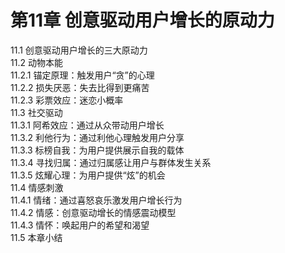 # 第11章 创意驱动用户增长的原动力  

11.1 创意驱动用户增长的三大原动力  
11.2 动物本能  
11.2.1 锚定原理：触发用户“贪”的心理  
11.2.2 损失厌恶：失去比得到更痛苦  
11.2.3 彩票效应：迷恋小概率  
11.3 社交驱动  
11.3.1 阿希效应：通过从众带动用户增长  
11.3.2 利他行为：通过利他心理触发用户分享  
11.3.3 标榜自我：为用户提供展示自我的载体  
11.3.4 寻找归属：通过归属感让用户与群体发生关系  
11.3.5 炫耀心理：为用户提供“炫”的机会  
11.4 情感刺激  
11.4.1 情绪：通过喜怒哀乐激发用户增长行为  
11.4.2 情感：创意驱动增长的情感震动模型  
11.4.3 情怀：唤起用户的希望和渴望  
11.5 本章小结  

